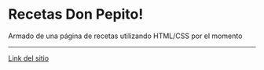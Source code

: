 # Recetas Don Pepito!

Armado de una página de recetas utilizando HTML/CSS por el momento
<hr>
<a href="https://veik1.github.io">Link del sitio</a>
